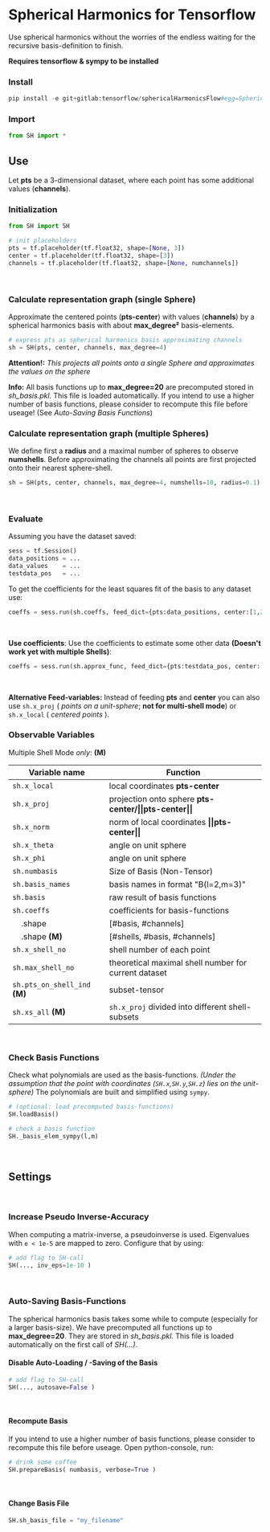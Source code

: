 # Spherical Harmonics for Tensorflow

Use spherical harmonics without the worries of the endless waiting for the recursive basis-definition to finish.

**Requires tensorflow & sympy to be installed**
&nbsp;
&nbsp;

### Install
```python
pip install -e git+gitlab:tensorflow/sphericalHarmonicsFlow#egg=SphericalHarmonicsFlow
```

### Import
```python
from SH import *
```


## Use
Let **pts** be a 3-dimensional dataset, where each point has some additional values (**channels**).
&nbsp;

### Initialization
```python
from SH import SH

# init placeholders
pts = tf.placeholder(tf.float32, shape=[None, 3])
center = tf.placeholder(tf.float32, shape=[3])
channels = tf.placeholder(tf.float32, shape=[None, numchannels])
```
&nbsp;

### Calculate representation graph (single Sphere)
Approximate the centered points (**pts-center**) with values (**channels**) by a spherical harmonics basis with about **max_degree²** basis-elements.

```python
# express pts as spherical harmonics basis approximating channels
sh = SH(pts, center, channels, max_degree=4)
```
**Attention!:** *This projects all points onto a single Sphere and approximates the values on the sphere*

**Info:** All basis functions up to **max_degree=20** are precomputed stored in *sh_basis.pkl*. This file is loaded automatically. If you intend to use a higher number of basis functions, please consider to recompute this file before useage!
(See *Auto-Saving Basis Functions*)
&nbsp;

### Calculate representation graph (multiple Spheres)
We define first a **radius** and a maximal number of spheres to observe **numshells**. Before approximating the channels all points are first projected onto their nearest sphere-shell.

```python
sh = SH(pts, center, channels, max_degree=4, numshells=10, radius=0.1)
```
&nbsp;


### Evaluate

Assuming you have the dataset saved:
```python
sess = tf.Session()
data_positions = ...
data_values    = ...
testdata_pos   = ...
```


To get the coefficients for the least squares fit of the basis to any dataset use:
```python
coeffs = sess.run(sh.coeffs, feed_dict={pts:data_positions, center:[1,2,3], channels:data_values})
```
&nbsp;

**Use coefficients**:
Use the coefficients to estimate some other data
**(Doesn't work yet with multiple Shells)**:

```python
coeffs = sess.run(sh.approx_func, feed_dict={pts:testdata_pos, center:[1,2,3], sh.coeffs_input:coeffs})
```
&nbsp;

**Alternative Feed-variables:**
Instead of feeding **pts** and **center** you can also use ```sh.x_proj``` ( *points on a unit-sphere*; **not for multi-shell mode**) or ```sh.x_local``` ( *centered points* ).
&nbsp;
&nbsp;

### Observable Variables
Multiple Shell Mode *only*: **(M)**  

| Variable name | Function |
| ---- | ---- |
| ```sh.x_local``` | local coordinates **pts-center** |
| ```sh.x_proj``` | projection onto sphere **pts-center/\|\|pts-center\|\|** |
| ```sh.x_norm``` | norm of local coordinates **\|\|pts-center\|\|** |
| ```sh.x_theta``` | angle on unit sphere |
| ```sh.x_phi``` | angle on unit sphere |
| ```sh.numbasis``` | Size of Basis (Non-Tensor) |
| ```sh.basis_names``` | basis names in format "B(l=2,m=3)" |
| ```sh.basis``` | raw result of basis functions |
| ```sh.coeffs``` | coefficients for basis-functions |
| &nbsp;&nbsp;&nbsp; .shape | [#basis, #channels] |
| &nbsp;&nbsp;&nbsp; .shape **(M)** | [#shells, #basis, #channels] |
| ```sh.x_shell_no``` | shell number of each point |
| ```sh.max_shell_no``` | theoretical maximal shell number for current dataset |
| ```sh.pts_on_shell_ind``` **(M)** | subset-tensor |
| ```sh.xs_all``` **(M)** | ```sh.x_proj``` divided into different shell-subsets |
&nbsp;
&nbsp;


### Check Basis Functions
Check what polynomials are used as the basis-functions.
*(Under the assumption that the point with coordinates (```SH.x```,```SH.y```,```SH.z```) lies on the unit-sphere)*
The polynomials are built and simplified using ```sympy```.
```python
# (optional: load precomputed basis-functions)
SH.loadBasis()

# check a basis function
SH._basis_elem_sympy(l,m)
```
&nbsp;
&nbsp;


## Settings
&nbsp;
### Increase Pseudo Inverse-Accuracy
When computing a matrix-inverse, a pseudoinverse is used. Eigenvalues with ```e < 1e-5``` are mapped to zero. Configure that by using:
```python
# add flag to SH-call
SH(..., inv_eps=1e-10 )
```
&nbsp;


### Auto-Saving Basis-Functions
The spherical harmonics basis takes some while to compute (especially for a larger basis-size). We have precomputed all functions up to **max_degree=20**. They are stored in *sh_basis.pkl*. This file is loaded automatically on the first call of *SH(...)*.
&nbsp;

#### Disable Auto-Loading / -Saving of the Basis
```python
# add flag to SH-call
SH(..., autosave=False )
```
&nbsp;

#### Recompute Basis
If you intend to use a higher number of basis functions, please consider to recompute this file before useage.
Open python-console, run:
```python
# drink some coffee
SH.prepareBasis( numbasis, verbose=True )
```
&nbsp;

#### Change Basis File
```python
SH.sh_basis_file = "my_filename"
```
